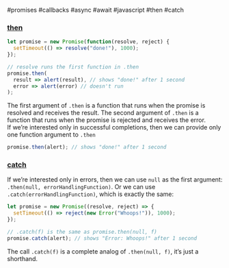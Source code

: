 #promises #callbacks #async #await #javascript  #then #catch

### [then](https://javascript.info/promise-basics#then)
```javascript
let promise = new Promise(function(resolve, reject) {
  setTimeout(() => resolve("done!"), 1000);
});

// resolve runs the first function in .then
promise.then(
  result => alert(result), // shows "done!" after 1 second
  error => alert(error) // doesn't run
);
```  

The first argument of `.then` is a function that runs when the promise is resolved and receives the result.
The second argument of `.then` is a function that runs when the promise is rejected and receives the error.  
If we’re interested only in successful completions, then we can provide only one function argument to `.then`  

```javascript
promise.then(alert); // shows "done!" after 1 second
```

### [catch](https://javascript.info/promise-basics#catch)
If we’re interested only in errors, then we can use `null` as the first argument: `.then(null, errorHandlingFunction)`. Or we can use `.catch(errorHandlingFunction)`, which is exactly the same:

```javascript
let promise = new Promise((resolve, reject) => {
  setTimeout(() => reject(new Error("Whoops!")), 1000);
});

// .catch(f) is the same as promise.then(null, f)
promise.catch(alert); // shows "Error: Whoops!" after 1 second
```

The call `.catch(f)` is a complete analog of `.then(null, f)`, it’s just a shorthand.